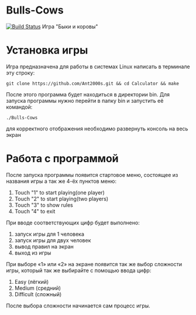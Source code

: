 # Bulls-Cows
[![Build Status](https://travis-ci.com/Ant2000s/Bulls-Cows.svg?branch=master)](https://travis-ci.com/Ant2000s/Bulls-Cows)
Игра "Быки и коровы"

# Установка игры
Игра предназначена для работы в системах Linux
написать в терминале эту строку:

	git clone https://github.com/Ant2000s.git && cd Calculator && make 

После этого программа будет находиться в директории bin. Для запуска программы нужно перейти в папку bin и запустить её командой: 

	./Bulls-Cows 

для корректного отображения необходимо развернуть консоль на весь экран

# Работа с программой
После запуска программы появится стартовое меню, состоящее из названия игры а так же 4-ёх пунктов меню:
1. Touch "1" to start playing(one player)
2. Touch "2" to start playing(two players)
3. Touch "3" to show rules
4. Touch "4" to exit

При вводе соответствующих цифр будет выполнено: 
1. запуск игры для 1 человека
2. запуск игры для двух человек
3. вывод правил на экран
4. выход из игры 

При выборе «1» или «2» на экране появится так же выбор сложности игры, который так же выбирайте с помощью ввода цифр:
1. Easy (лёгкий)
2. Medium (средний)
3. Difficult (сложный)

После выбора сложности начинается сам процесс игры.
